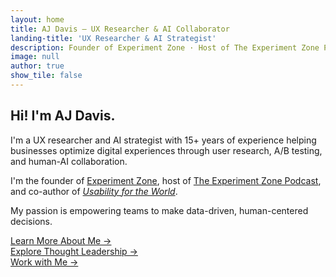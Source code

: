 ```yaml
---
layout: home
title: AJ Davis – UX Researcher & AI Collaborator
landing-title: 'UX Researcher & AI Strategist'
description: Founder of Experiment Zone · Host of The Experiment Zone Podcast · Author of Usability for the World
image: null
author: true
show_tile: false
---
```


<style>
.hero h1, .hero h2, .hero h3, .site-title, .site-subtitle, .hero .button {
  text-transform: none !important;
}
</style>


## Hi! I'm AJ Davis.

I'm a UX researcher and AI strategist with 15+ years of experience helping businesses optimize digital experiences through user research, A/B testing, and human-AI collaboration.

I'm the founder of [Experiment Zone](https://experimentzone.com), host of [The Experiment Zone Podcast](https://experimentzone.com/podcast), and co-author of [_Usability for the World_](https://usabilityfortheworld.com).  

My passion is empowering teams to make data-driven, human-centered decisions.

[Learn More About Me →](/about/)  
[Explore Thought Leadership →](/thought-leadership/)  
[Work with Me →](/collaborate/)

<style>
.hero {
  text-shadow: 1px 1px 4px rgba(0,0,0,0.3);
}
.site-title, .site-subtitle {
  color: #ffffff !important; 
  text-shadow: 1px 1px 4px rgba(0,0,0,0.4) !important;
}
</style>

